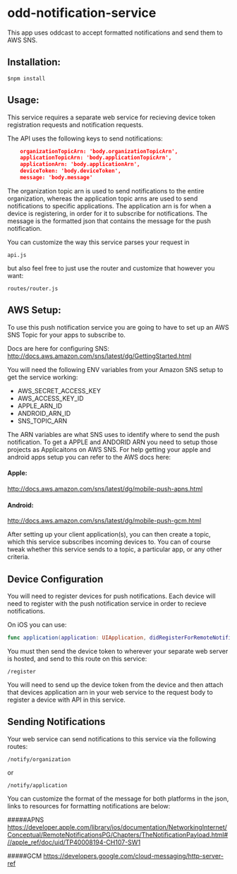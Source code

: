 # odd-notification-service

This app uses oddcast to accept formatted notifications and send them to AWS SNS.

## Installation:

```$npm install```

## Usage:

This service requires a separate web service for recieving device token registration requests and notification requests.

The API uses the following keys to send notifications:

```json
	organizationTopicArn: 'body.organizationTopicArn',
	applicationTopicArn: 'body.applicationTopicArn',
	applicationArn: 'body.applicationArn',
	deviceToken: 'body.deviceToken',
	message: 'body.message'
```
The organization topic arn is used to send notifications to the entire organization, whereas the application topic arns are used to send notifications to specific applications. The application arn is for when a device is registering, in order for it to subscribe for notifications. The message is the formatted json that contains the message for the push notification.

You can customize the way this service parses your request in 
```
api.js
``` 
but also feel free to just use the router and customize that however you want:
```
routes/router.js
```


## AWS Setup:

To use this push notification service you are going to have to set up an AWS SNS Topic for your apps to subscribe to.

Docs are here for configuring SNS:
http://docs.aws.amazon.com/sns/latest/dg/GettingStarted.html

You will need the following ENV variables from your Amazon SNS setup to get the service working:

- AWS_SECRET_ACCESS_KEY
- AWS_ACCESS_KEY_ID
- APPLE_ARN_ID
- ANDROID_ARN_ID
- SNS_TOPIC_ARN

The ARN variables are what SNS uses to identify where to send the push notification. To get a APPLE and ANDORID ARN you need to setup
those projects as Applicaitons on AWS SNS. For help getting your apple and android apps setup you can refer to the AWS docs here:

#### Apple:
http://docs.aws.amazon.com/sns/latest/dg/mobile-push-apns.html
#### Android:
http://docs.aws.amazon.com/sns/latest/dg/mobile-push-gcm.html

After setting up your client application(s), you can then create a topic, which this service subscribes incoming devices to. You can of course tweak whether this service sends to a topic, a particular app, or any other criteria.

## Device Configuration

You will need to register devices for push notifications. Each device will need to register with the push notification service in order to recieve notifications.

On iOS you can use:

```swift
func application(application: UIApplication, didRegisterForRemoteNotificationsWithDeviceToken deviceToken: NSData) 
```

You must then send the device token to wherever your separate web server is hosted, and send to this route on this service:
```
/register
```
You will need to send up the device token from the device and then attach that devices application arn in your web service to the request body to register a device with API in this service.

## Sending Notifications
Your web service can send notifications to this service via the following routes:
```
/notify/organization
```

or 

```
/notify/application
```

You can customize the format of the message for both platforms in the json, links to resources for formatting notifications are below:

#####APNS
https://developer.apple.com/library/ios/documentation/NetworkingInternet/Conceptual/RemoteNotificationsPG/Chapters/TheNotificationPayload.html#//apple_ref/doc/uid/TP40008194-CH107-SW1

#####GCM
https://developers.google.com/cloud-messaging/http-server-ref
